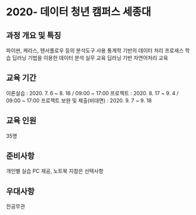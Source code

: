 # 2020- 데이터 청년 캠퍼스 세종대

## 과정 개요 및 특징
파이썬, 케라스, 텐서플로우 등의 분석도구 사용   통계학 기반의 데이터 처리 프로세스 학습   딥러닝 기법을 이용한 데이터 분석 실무 교육   딥러닝 기반 자연어처리 교육

## 교육 기간
이론실습 : 2020. 7. 6 ~ 8. 16 / 09:00 ~ 17:00   프로젝트 : 2020. 8. 17 ~ 9. 4 / 09:00 ~ 17:00   프로젝트 보완 및 제출(비대면) : 2020. 9. 7 ~ 9. 18

## 교육 인원
35명

## 준비사항
개인별 실습 PC 제공, 노트북 지참은 선택사항

## 우대사항
전공무관

